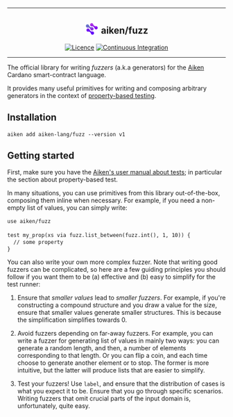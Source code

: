 <div align="center">
  <hr />
    <h2 align="center" style="border-bottom: none"><img style="position: relative; top: 0.25rem;" src="https://raw.githubusercontent.com/aiken-lang/branding/main/assets/icon.png" alt="Aiken" height="30" /> aiken/fuzz</h2>

[![Licence](https://img.shields.io/github/license/aiken-lang/fuzz?style=for-the-badge)](https://github.com/aiken-lang/fuzz/blob/main/LICENSE)
[![Continuous Integration](https://img.shields.io/github/actions/workflow/status/aiken-lang/fuzz/continuous-integration.yml?style=for-the-badge)](https://github.com/aiken-lang/fuzz/actions/workflows/continuous-integration.yml)
  <hr/>
</div>

The official library for writing _fuzzers_ (a.k.a generators) for the [Aiken](https://aiken-lang.org) Cardano
smart-contract language.

It provides many useful primitives for writing and composing arbitrary generators in the context of [property-based testing](https://en.wikipedia.org/wiki/Property_testing).

## Installation

```
aiken add aiken-lang/fuzz --version v1
```

## Getting started

First, make sure you have the [Aiken's user manual about tests](https://aiken-lang.org/language-tour/tests#property-based-test); in particular the section about property-based test.

In many situations, you can use primitives from this library out-of-the-box, composing them inline when necessary. For example, if you need a non-empty list of values, you can simply write:

```
use aiken/fuzz

test my_prop(xs via fuzz.list_between(fuzz.int(), 1, 10)) {
  // some property
}
```

You can also write your own more complex fuzzer. Note that writing good fuzzers can be complicated, so here are a few guiding principles you should follow if you want them to be (a) effective and (b) easy to simplify for the test runner:

1. Ensure that _smaller values_ lead to _smaller fuzzers_. For example, if you're constructing a compound structure and you draw a value for the size, ensure that smaller values generate smaller structures. This is because the simplification simplifies towards 0.

2. Avoid fuzzers depending on far-away fuzzers. For example, you can write a fuzzer for generating list of values in mainly two ways: you can generate a random length, and then, a number of elements corresponding to that length. Or you can flip a coin, and each time choose to generate another element or to stop. The former is more intuitive, but the latter will produce lists that are easier to simplify.

3. Test your fuzzers! Use `label`, and ensure that the distribution of cases is what you expect it to be. Ensure that you go through specific scenarios. Writing fuzzers that omit crucial parts of the input domain is, unfortunately, quite easy.
